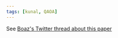```yaml
---
tags: [kunal, QAOA]
---
```

See [Boaz's Twitter thread about this paper](https://twitter.com/boazbaraktcs/status/1403379919187546117?s=20)

